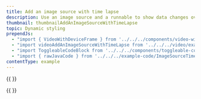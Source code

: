```yaml
---
title: Add an image source with time lapse
description: Use an image source and a runnable to show data changes over time.
thumbnail: thumbnailAddAnImageSourceWithTimeLapse
topic: Dynamic styling
prependJs:
  - "import { VideoWithDeviceFrame } from '../../../components/video-with-device-frame'"
  - "import videoAddAnImageSourceWithTimeLapse from '../../../video/example-showtimelapse.mp4'"
  - "import ToggleableCodeBlock from '../../../components/toggleable-code-block'"
  - "import { rawJavaCode } from '../../../example-code/ImageSourceTimeLapseActivity.js'"
contentType: example
---
```


{{
  <VideoWithDeviceFrame
    videoFile={videoAddAnImageSourceWithTimeLapse}
    rotation="horizontal"
    device="pixel-2"
  />
}}

<!-- Any notes about this example would go here.  -->

{{
  <ToggleableCodeBlock
    java={rawJavaCode}
  />
}}
